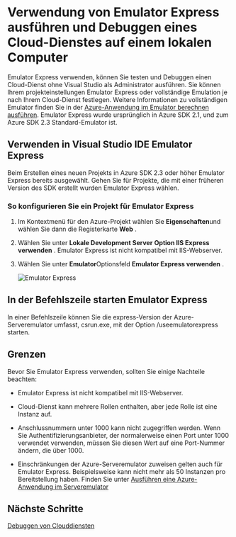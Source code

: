 <properties
   pageTitle="Ausführen und Debuggen eines Cloud-Dienstes auf einem lokalen Computer mit Emulator Express | Microsoft Azure"
   description="Verwendung von Emulator Express ausführen und Debuggen eines Cloud-Dienstes auf einem lokalen Computer"
   services="visual-studio-online"
   documentationCenter="n/a"
   authors="TomArcher"
   manager="douge"
   editor="" />
<tags
   ms.service="visual-studio-online"
   ms.devlang="multiple"
   ms.topic="article"
   ms.tgt_pltfrm="multiple"
   ms.workload="na"
   ms.date="08/15/2016"
   ms.author="tarcher" />


# <a name="using-emulator-express-to-run-and-debug-a-cloud-service-on-a-local-machine"></a>Verwendung von Emulator Express ausführen und Debuggen eines Cloud-Dienstes auf einem lokalen Computer

Emulator Express verwenden, können Sie testen und Debuggen einen Cloud-Dienst ohne Visual Studio als Administrator ausführen. Sie können Ihrem projekteinstellungen Emulator Express oder vollständige Emulation je nach Ihrem Cloud-Dienst festlegen. Weitere Informationen zu vollständigen Emulator finden Sie in der [Azure-Anwendung im Emulator berechnen ausführen](./storage/storage-use-emulator.md). Emulator Express wurde ursprünglich in Azure SDK 2.1, und zum Azure SDK 2.3 Standard-Emulator ist.

## <a name="using-emulator-express-in-the-visual-studio-ide"></a>Verwenden in Visual Studio IDE Emulator Express

Beim Erstellen eines neuen Projekts in Azure SDK 2.3 oder höher Emulator Express bereits ausgewählt. Gehen Sie für Projekte, die mit einer früheren Version des SDK erstellt wurden Emulator Express wählen.

### <a name="to-configure-a-project-to-use-emulator-express"></a>So konfigurieren Sie ein Projekt für Emulator Express

1. Im Kontextmenü für den Azure-Projekt wählen Sie **Eigenschaften**und wählen Sie dann die Registerkarte **Web** .

1. Wählen Sie unter **Lokale Development Server** **Option IIS Express verwenden** . Emulator Express ist nicht kompatibel mit IIS-Webserver.

1. Wählen Sie unter **Emulator**Optionsfeld **Emulator Express verwenden** .

    ![Emulator Express](./media/vs-azure-tools-emulator-express-debug-run/IC673363.gif)

## <a name="launching-emulator-express-at-a-command-prompt"></a>In der Befehlszeile starten Emulator Express

In einer Befehlszeile können Sie die express-Version der Azure-Serveremulator umfasst, csrun.exe, mit der Option /useemulatorexpress starten.

## <a name="limitations"></a>Grenzen

Bevor Sie Emulator Express verwenden, sollten Sie einige Nachteile beachten:

- Emulator Express ist nicht kompatibel mit IIS-Webserver.

- Cloud-Dienst kann mehrere Rollen enthalten, aber jede Rolle ist eine Instanz auf.

- Anschlussnummern unter 1000 kann nicht zugegriffen werden. Wenn Sie Authentifizierungsanbieter, der normalerweise einen Port unter 1000 verwendet verwenden, müssen Sie diesen Wert auf eine Port-Nummer ändern, die über 1000.

- Einschränkungen der Azure-Serveremulator zuweisen gelten auch für Emulator Express. Beispielsweise kann nicht mehr als 50 Instanzen pro Bereitstellung haben. Finden Sie unter [Ausführen eine Azure-Anwendung im Serveremulator](http://go.microsoft.com/fwlink/p/?LinkId=623050)

## <a name="next-steps"></a>Nächste Schritte

[Debuggen von Clouddiensten](https://msdn.microsoft.com/library/azure/ee405479.aspx)
